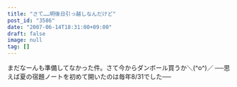 ```yaml
---
title: "さて……明後日引っ越しなんだけど"
post_id: "3586"
date: "2007-06-14T18:31:00+09:00"
draft: false
image: null
tag: []
---
```



まだなーんも準備してなかった件。さて今からダンボール買うか＼(^o^)／ ──思えば夏の宿題ノートを初めて開いたのは毎年8/31でした──
